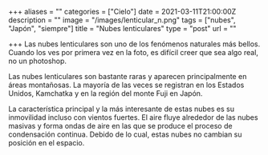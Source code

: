 +++
aliases = ""
categories = ["Cielo"]
date = 2021-03-11T21:00:00Z
description = ""
image = "/images/lenticular_n.png"
tags = ["nubes", "Japón", "siempre"]
title = "Nubes lenticulares"
type = "post"
url = ""

+++
Las nubes lenticulares son uno de los fenómenos naturales más bellos. Cuando los ves por primera vez en la foto, es difícil creer que sea algo real, no un photoshop.  
  
Las nubes lenticulares son bastante raras y aparecen principalmente en áreas montañosas. La mayoría de las veces se registran en los Estados Unidos, Kamchatka y en la región del monte Fuji en Japón.  
  
La característica principal y la más interesante de estas nubes es su inmovilidad incluso con vientos fuertes. El aire fluye alrededor de las nubes masivas y forma ondas de aire en las que se produce el proceso de condensación continua. Debido de lo cual, estas nubes no cambian su posición en el espacio.